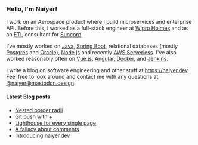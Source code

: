 ### Hello, I'm Naiyer!

I work on an Aerospace product where I build microservices and enterprise API. Before this, I worked as a full-stack engineer at [Wipro Holmes](https://www.wipro.com/holmes/) and as an <abbr title="Extract Transform Load">ETL</abbr> consultant for [Suncorp](https://www.suncorp.com.au/).

I've mostly worked on [Java](https://openjdk.java.net/), [Spring Boot](https://spring.io/projects/spring-boot), relational databases (mostly [Postgres](https://www.postgresql.org/) and [Oracle](https://www.oracle.com/database/)), [Node.js](https://nodejs.org/en/) and recently [AWS Serverless](https://aws.amazon.com/serverless/). I've also worked reasonably often on [Vue.js](https://vuejs.org/), [Angular](https://angular.io/), [Docker](https://www.docker.com/), and [Jenkins](https://www.jenkins.io/).

I write a blog on software engineering and other stuff at <https://naiyer.dev>. Feel free to look around and contact me with any questions at [@naiyer@mastodon.design](https://mastodon.design/@naiyer).

#### Latest Blog posts

<!-- BLOG-POST-LIST:START -->
- [Nested border radii](https://naiyer.dev/post/2023/03/07/nested-border-radii/)
- [Git push with +](https://naiyer.dev/post/2023/02/20/git-push-with-plus/)
- [Lighthouse for every single page](https://naiyer.dev/post/2023/02/15/lighthouse-for-every-single-page/)
- [A fallacy about comments](https://naiyer.dev/post/2023/02/15/a-fallacy-about-comments/)
- [Introducing naiyer.dev](https://naiyer.dev/post/2023/02/02/introducing-naiyer-dev/)
<!-- BLOG-POST-LIST:END -->
